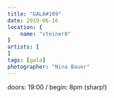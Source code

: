 ```yaml
---
title: "GALA#109"
date: 2019-06-16
location: {
    name: "steiner8"
}
artists: [
]
tags: [gala]
photographer: "Nina Bauer"
---
```

doors: 19:00 / begin: 8pm (sharp!)  
